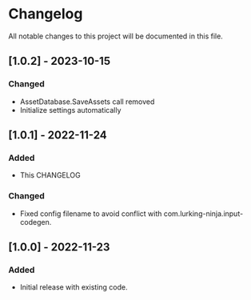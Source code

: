 # Changelog
All notable changes to this project will be documented in this file.

## [1.0.2] - 2023-10-15
### Changed
- AssetDatabase.SaveAssets call removed
- Initialize settings automatically

## [1.0.1] - 2022-11-24
### Added
- This CHANGELOG
### Changed
- Fixed config filename to avoid conflict with com.lurking-ninja.input-codegen.

## [1.0.0] - 2022-11-23
### Added
- Initial release with existing code.